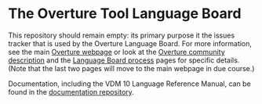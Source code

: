 # The Overture Tool Language Board

This repository should remain empty: its primary purpose it the issues tracker that is used by the Overture Language Board.  For more information, see the main [Overture webpage](http://overturetool.org) or look at the [Overture community description](http://wiki.overturetool.org/index.php?title=The_Community) and the [Language Board process](http://wiki.overturetool.org/index.php/Language_Board_Process) pages for specific details.  (Note that the last two pages will move to the main webpage in due course.)

Documentation, including the VDM 10 Language Reference Manual, can be found in the [documentation repository](https://github.com/overturetool/documentation).
